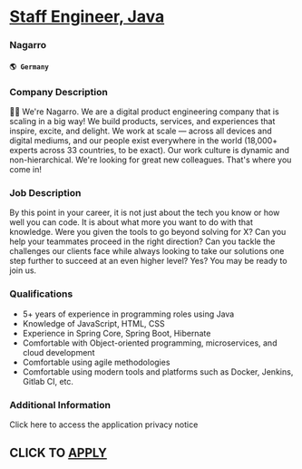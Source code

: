 # [Staff Engineer, Java](https://www.remotewlb.com/apply/staff-engineer-java-49807)  
### Nagarro  
#### `🌎 Germany`  

### Company Description

👋🏼 We're Nagarro. We are a digital product engineering company that is scaling in a big way! We build products, services, and experiences that inspire, excite, and delight. We work at scale — across all devices and digital mediums, and our people exist everywhere in the world (18,000+ experts across 33 countries, to be exact). Our work culture is dynamic and non-hierarchical. We're looking for great new colleagues. That's where you come in!

### Job Description

By this point in your career, it is not just about the tech you know or how well you can code. It is about what more you want to do with that knowledge. Were you given the tools to go beyond solving for X? Can you help your teammates proceed in the right direction? Can you tackle the challenges our clients face while always looking to take our solutions one step further to succeed at an even higher level? Yes? You may be ready to join us.

### Qualifications

  * 5+ years of experience in programming roles using Java
  * Knowledge of JavaScript, HTML, CSS
  * Experience in Spring Core, Spring Boot, Hibernate
  * Comfortable with Object-oriented programming, microservices, and cloud development
  * Comfortable using agile methodologies
  * Comfortable using modern tools and platforms such as Docker, Jenkins, Gitlab CI, etc.

### Additional Information

Click here to access the application privacy notice

  
## CLICK TO [APPLY](https://www.remotewlb.com/apply/staff-engineer-java-49807)


